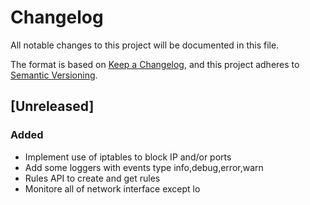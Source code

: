 # Changelog

All notable changes to this project will be documented in this file.

The format is based on [Keep a Changelog](https://keepachangelog.com/en/1.1.0/),
and this project adheres to [Semantic Versioning](https://semver.org/spec/v2.0.0.html).

## [Unreleased]

### Added

- Implement use of iptables to block IP and/or ports
- Add some loggers with events type info,debug,error,warn
- Rules API to create and get rules
- Monitore all of network interface except lo
